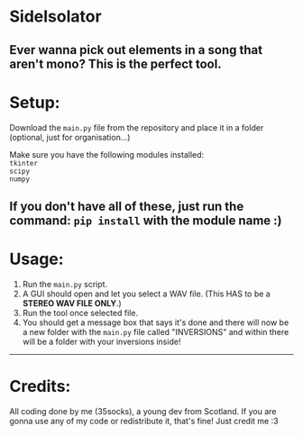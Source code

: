 # SideIsolator

Ever wanna pick out elements in a song that aren't mono? This is the perfect tool.
----
# Setup:

Download the ```main.py``` file from the repository and place it in a folder (optional, just for organisation...)

Make sure you have the following modules installed:
<br>
```tkinter``` <br>
```scipy``` <br>
```numpy``` <br>

If you don't have all of these, just run the command:
```pip install``` with the module name :)
----
# Usage:

1. Run the ```main.py``` script.
2. A GUI should open and let you select a WAV file.
(This HAS to be a **STEREO WAV FILE ONLY**.)
3. Run the tool once selected file.
4. You should get a message box that says it's done and there will now be a new folder with the ```main.py``` file called "INVERSIONS" and within there will be a folder with your inversions inside!
----
# Credits:

All coding done by me (35socks), a young dev from Scotland. If you are gonna use any of my code or redistribute it, that's fine! Just credit me :3

